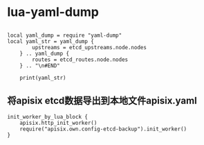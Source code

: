 # lua-yaml-dump

## 
```
local yaml_dump = require "yaml-dump"
local yaml_str = yaml_dump {
        upstreams = etcd_upstreams.node.nodes
    } .. yaml_dump {
        routes = etcd_routes.node.nodes
    } .. "\n#END"

    print(yaml_str)

```

## 将apisix etcd数据导出到本地文件apisix.yaml
```
init_worker_by_lua_block {
    apisix.http_init_worker()
    require("apisix.own.config-etcd-backup").init_worker()
}
```
